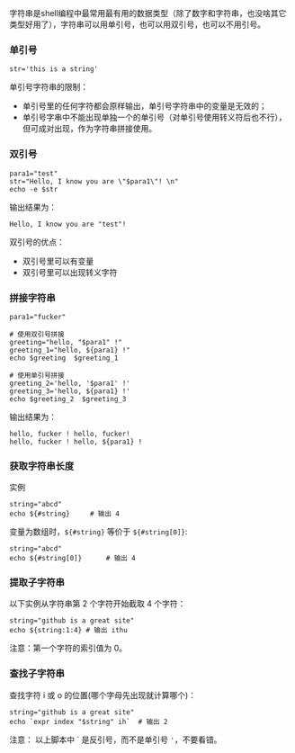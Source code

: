 字符串是shell编程中最常用最有用的数据类型（除了数字和字符串，也没啥其它类型好用了），字符串可以用单引号，也可以用双引号，也可以不用引号。

### 单引号

```shell
str='this is a string'
```

单引号字符串的限制：
- 单引号里的任何字符都会原样输出，单引号字符串中的变量是无效的；
- 单引号字串中不能出现单独一个的单引号（对单引号使用转义符后也不行），但可成对出现，作为字符串拼接使用。

### 双引号

```shell
para1="test"
str="Hello, I know you are \"$para1\"! \n"
echo -e $str
```

输出结果为：
```shell
Hello, I know you are "test"!
```

双引号的优点：
- 双引号里可以有变量
- 双引号里可以出现转义字符

### 拼接字符串

```shell
para1="fucker"

# 使用双引号拼接
greeting="hello, "$para1" !"
greeting_1="hello, ${para1} !"
echo $greeting  $greeting_1

# 使用单引号拼接
greeting_2='hello, '$para1' !'
greeting_3='hello, ${para1} !'
echo $greeting_2  $greeting_3
```

输出结果为：
```shell
hello, fucker ! hello, fucker!
hello, fucker ! hello, ${para1} !
```

### 获取字符串长度

实例

```shell
string="abcd"
echo ${#string}     # 输出 4
```

变量为数组时，`${#string}` 等价于 `${#string[0]}`:
```shell
string="abcd"
echo ${#string[0]}      # 输出 4
```

### 提取子字符串

以下实例从字符串第 2 个字符开始截取 4 个字符：

```shell
string="github is a great site"
echo ${string:1:4} # 输出 ithu
```

注意：第一个字符的索引值为 0。

### 查找子字符串

查找字符 i 或 o 的位置(哪个字母先出现就计算哪个)：

```shell
string="github is a great site"
echo `expr index "$string" ih`  # 输出 2
```

注意： 以上脚本中 \` 是反引号，而不是单引号 `'`，不要看错。

